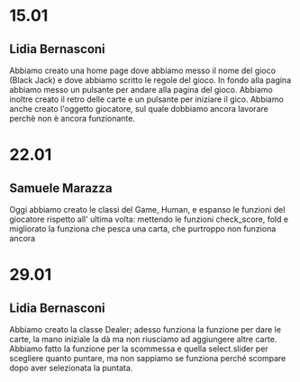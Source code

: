 # 15.01
## Lidia Bernasconi
Abbiamo creato una home page dove abbiamo messo il nome del gioco (Black Jack) e dove abbiamo scritto le regole del gioco. In fondo alla pagina abbiamo messo un pulsante per andare alla pagina del gioco. Abbiamo inoltre creato il retro delle carte e un pulsante per iniziare il gico. Abbiamo anche creato l'oggetto giocatore, sul quale dobbiamo ancora lavorare perchè non è ancora funzionante.

# 22.01
## Samuele Marazza
Oggi abbiamo creato le classi del Game, Human, e espanso le funzioni del giocatore rispetto all' ultima volta: mettendo le funzioni check_score, fold e migliorato la funziona che pesca una carta, che purtroppo non funziona ancora

# 29.01
## Lidia Bernasconi
Abbiamo creato la classe Dealer; adesso funziona la funzione per dare le carte, la mano iniziale la dà ma non riusciamo ad aggiungere altre carte. Abbiamo fatto la funzione per la scommessa e quella select.slider per scegliere quanto puntare, ma non sappiamo se funziona perché scompare dopo aver selezionata la puntata.